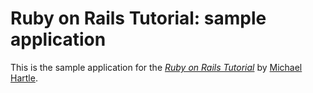 # Ruby on Rails Tutorial: sample application

This is the sample application for
the [*Ruby on Rails Tutorial*](http://railstutorial.org/)
by [Michael Hartle](http://michaelhartl.com/).

